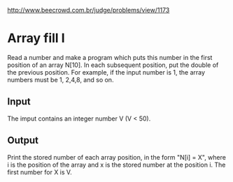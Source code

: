 http://www.beecrowd.com.br/judge/problems/view/1173

# Array fill I

Read a number and make a program which puts this number in the first position
of an array N[10]. In each subsequent position, put the double of the previous
position. For example, if the input number is 1, the array numbers ​​must be 1,
2,4,8, and so on.

## Input

The imput contains an integer number V (V < 50).

## Output

Print the stored number of each array position, in the form "N[i] = X", where
i is the position of the array and x is the stored number at the position i.
The first number for X is V.
